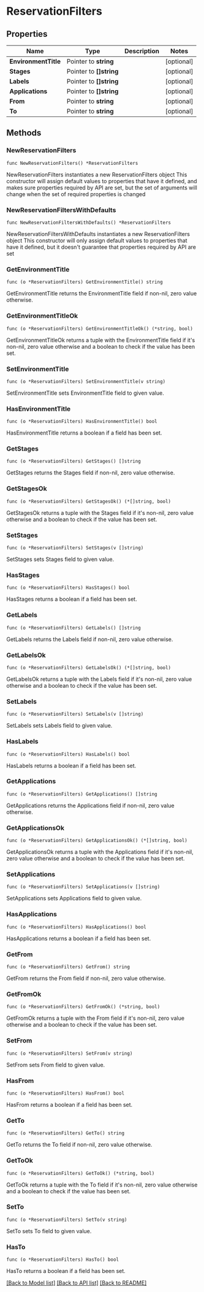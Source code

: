 # ReservationFilters

## Properties

Name | Type | Description | Notes
------------ | ------------- | ------------- | -------------
**EnvironmentTitle** | Pointer to **string** |  | [optional] 
**Stages** | Pointer to **[]string** |  | [optional] 
**Labels** | Pointer to **[]string** |  | [optional] 
**Applications** | Pointer to **[]string** |  | [optional] 
**From** | Pointer to **string** |  | [optional] 
**To** | Pointer to **string** |  | [optional] 

## Methods

### NewReservationFilters

`func NewReservationFilters() *ReservationFilters`

NewReservationFilters instantiates a new ReservationFilters object
This constructor will assign default values to properties that have it defined,
and makes sure properties required by API are set, but the set of arguments
will change when the set of required properties is changed

### NewReservationFiltersWithDefaults

`func NewReservationFiltersWithDefaults() *ReservationFilters`

NewReservationFiltersWithDefaults instantiates a new ReservationFilters object
This constructor will only assign default values to properties that have it defined,
but it doesn't guarantee that properties required by API are set

### GetEnvironmentTitle

`func (o *ReservationFilters) GetEnvironmentTitle() string`

GetEnvironmentTitle returns the EnvironmentTitle field if non-nil, zero value otherwise.

### GetEnvironmentTitleOk

`func (o *ReservationFilters) GetEnvironmentTitleOk() (*string, bool)`

GetEnvironmentTitleOk returns a tuple with the EnvironmentTitle field if it's non-nil, zero value otherwise
and a boolean to check if the value has been set.

### SetEnvironmentTitle

`func (o *ReservationFilters) SetEnvironmentTitle(v string)`

SetEnvironmentTitle sets EnvironmentTitle field to given value.

### HasEnvironmentTitle

`func (o *ReservationFilters) HasEnvironmentTitle() bool`

HasEnvironmentTitle returns a boolean if a field has been set.

### GetStages

`func (o *ReservationFilters) GetStages() []string`

GetStages returns the Stages field if non-nil, zero value otherwise.

### GetStagesOk

`func (o *ReservationFilters) GetStagesOk() (*[]string, bool)`

GetStagesOk returns a tuple with the Stages field if it's non-nil, zero value otherwise
and a boolean to check if the value has been set.

### SetStages

`func (o *ReservationFilters) SetStages(v []string)`

SetStages sets Stages field to given value.

### HasStages

`func (o *ReservationFilters) HasStages() bool`

HasStages returns a boolean if a field has been set.

### GetLabels

`func (o *ReservationFilters) GetLabels() []string`

GetLabels returns the Labels field if non-nil, zero value otherwise.

### GetLabelsOk

`func (o *ReservationFilters) GetLabelsOk() (*[]string, bool)`

GetLabelsOk returns a tuple with the Labels field if it's non-nil, zero value otherwise
and a boolean to check if the value has been set.

### SetLabels

`func (o *ReservationFilters) SetLabels(v []string)`

SetLabels sets Labels field to given value.

### HasLabels

`func (o *ReservationFilters) HasLabels() bool`

HasLabels returns a boolean if a field has been set.

### GetApplications

`func (o *ReservationFilters) GetApplications() []string`

GetApplications returns the Applications field if non-nil, zero value otherwise.

### GetApplicationsOk

`func (o *ReservationFilters) GetApplicationsOk() (*[]string, bool)`

GetApplicationsOk returns a tuple with the Applications field if it's non-nil, zero value otherwise
and a boolean to check if the value has been set.

### SetApplications

`func (o *ReservationFilters) SetApplications(v []string)`

SetApplications sets Applications field to given value.

### HasApplications

`func (o *ReservationFilters) HasApplications() bool`

HasApplications returns a boolean if a field has been set.

### GetFrom

`func (o *ReservationFilters) GetFrom() string`

GetFrom returns the From field if non-nil, zero value otherwise.

### GetFromOk

`func (o *ReservationFilters) GetFromOk() (*string, bool)`

GetFromOk returns a tuple with the From field if it's non-nil, zero value otherwise
and a boolean to check if the value has been set.

### SetFrom

`func (o *ReservationFilters) SetFrom(v string)`

SetFrom sets From field to given value.

### HasFrom

`func (o *ReservationFilters) HasFrom() bool`

HasFrom returns a boolean if a field has been set.

### GetTo

`func (o *ReservationFilters) GetTo() string`

GetTo returns the To field if non-nil, zero value otherwise.

### GetToOk

`func (o *ReservationFilters) GetToOk() (*string, bool)`

GetToOk returns a tuple with the To field if it's non-nil, zero value otherwise
and a boolean to check if the value has been set.

### SetTo

`func (o *ReservationFilters) SetTo(v string)`

SetTo sets To field to given value.

### HasTo

`func (o *ReservationFilters) HasTo() bool`

HasTo returns a boolean if a field has been set.


[[Back to Model list]](../README.md#documentation-for-models) [[Back to API list]](../README.md#documentation-for-api-endpoints) [[Back to README]](../README.md)


